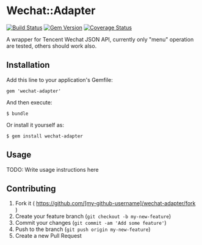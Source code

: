 # Wechat::Adapter

[![Build Status](https://travis-ci.org/luj1985/wechat-adapter.svg?branch=master)](https://travis-ci.org/luj1985/wechat-adapter)
[![Gem Version](https://badge.fury.io/rb/wechat-adapter.svg)](http://badge.fury.io/rb/wechat-adapter)
[![Coverage Status](https://coveralls.io/repos/luj1985/wechat-adapter/badge.png)](https://coveralls.io/r/luj1985/wechat-adapter)

A wrapper for Tencent Wechat JSON API, currently only "menu" operation are tested, others should work also.

## Installation

Add this line to your application's Gemfile:

    gem 'wechat-adapter'

And then execute:

    $ bundle

Or install it yourself as:

    $ gem install wechat-adapter

## Usage

TODO: Write usage instructions here

## Contributing

1. Fork it ( https://github.com/[my-github-username]/wechat-adapter/fork )
2. Create your feature branch (`git checkout -b my-new-feature`)
3. Commit your changes (`git commit -am 'Add some feature'`)
4. Push to the branch (`git push origin my-new-feature`)
5. Create a new Pull Request
